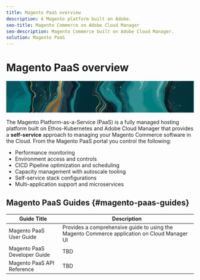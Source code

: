```yaml
---
title: Magento PaaS overview
description: A Magento platform built on Adobe.
seo-title: Magento Commerce on Adobe Cloud Manager
seo-description: Magento Commerce built on Adobe Cloud Manager.
solution: Magento PaaS
---
```


# Magento PaaS overview

![banner](../assets/banner-teal-gold.png "banner")

The Magento Platform-as-a-Service (PaaS) is a fully managed hosting platform built on Ethos-Kubernetes and Adobe Cloud Manager that provides a **self-service** approach to managing your Magento Commerce software in the Cloud. From the Magento PaaS portal you control the following:

- Performance monitoring
- Environment access and controls
- CICD Pipeline optimization and scheduling
- Capacity management with autoscale tooling
- Self-service stack configurations
- Multi-application support and microservices

## Magento PaaS Guides {#magento-paas-guides}

| Guide Title                  | Description                                                                                  |
| ---------------------------- | -------------------------------------------------------------------------------------------- |
| Magento PaaS User Guide      | Provides a comprehensive guide to using the Magento Commerce application on Cloud Manager UI |
| Magento PaaS Developer Guide | TBD                                                                                          |
| Magento PaaS API Reference   | TBD                                                                                          |

